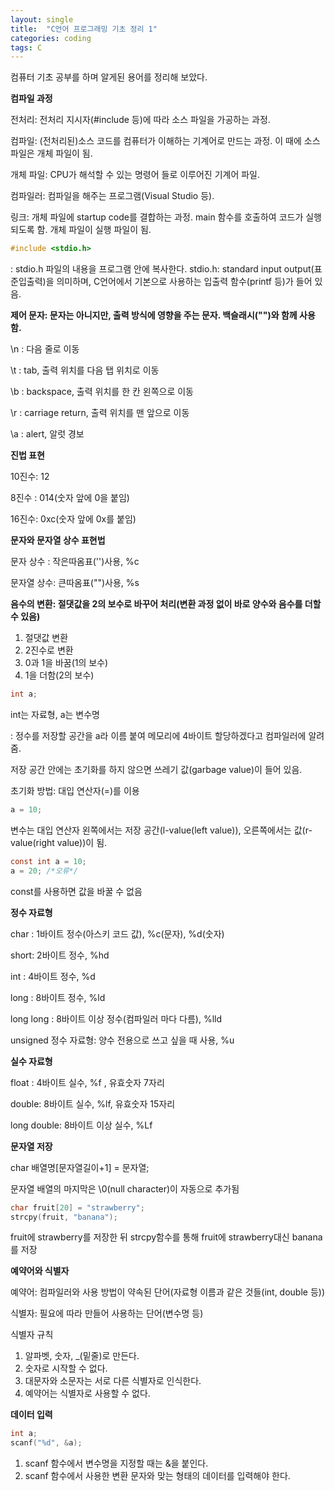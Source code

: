 ```yaml
---
layout: single
title:  "C언어 프로그래밍 기초 정리 1"
categories: coding
tags: C
---
```




컴퓨터 기초 공부를 하며 알게된 용어를 정리해 보았다.

**컴파일 과정**

전처리: 전처리 지시자(#include 등)에 따라 소스 파일을 가공하는 과정.

컴파일: (전처리된)소스 코드를 컴퓨터가 이해하는 기계어로 만드는 과정. 이 때에 소스 파일은 개체 파일이 됨.

개체 파일: CPU가 해석할 수 있는 명령어 들로 이루어진 기계어 파일.

컴파일러: 컴파일을 해주는 프로그램(Visual Studio 등).

링크: 개체 파일에 startup code를 결합하는 과정. main 함수를 호출하여 코드가 실행되도록 함. 개체 파일이 실행 파일이 됨.

   


```c
#include <stdio.h>
```
: stdio.h 파일의 내용을 프로그램 안에 복사한다.
stdio.h: standard input output(표준입출력)을 의미하며, C언어에서 기본으로 사용하는 입출력 함수(printf 등)가 들어 있음.

   

**제어 문자: 문자는 아니지만, 출력 방식에 영향을 주는 문자. 백슬래시("\")와 함께 사용함.**

\n : 다음 줄로 이동

\t : tab, 출력 위치를 다음 탭 위치로 이동

\b : backspace, 출력 위치를 한 칸 왼쪽으로 이동

\r : carriage return, 출력 위치를 맨 앞으로 이동

\a : alert, 알럿 경보

   

**진법 표현**

10진수: 12

8진수 : 014(숫자 앞에 0을 붙임)

16진수: 0xc(숫자 앞에 0x를 붙임)

   

**문자와 문자열 상수 표현법**

문자 상수  : 작은따옴표('')사용, %c

문자열 상수: 큰따옴표("")사용, %s



**음수의 변환: 절댓값을 2의 보수로 바꾸어 처리(변환 과정 없이 바로 양수와 음수를 더할 수 있음)**

1. 절댓값 변환
2. 2진수로 변환
3. 0과 1을 바꿈(1의 보수)
4. 1을 더함(2의 보수)

   


```c
int a;
```
int는 자료형, a는 변수명

: 정수를 저장할 공간을 a라 이름 붙여 메모리에 4바이트 할당하겠다고 컴파일러에 알려줌.

저장 공간 안에는 초기화를 하지 않으면 쓰레기 값(garbage value)이 들어 있음.

초기화 방법: 대입 연산자(=)를 이용

   

```c
a = 10;
```
변수는 대입 연산자 왼쪽에서는 저장 공간(l-value(left value)), 오른쪽에서는 값(r-value(right value))이 됨.

   

```c
const int a = 10;
a = 20; /*오류*/
```
const를 사용하면 값을 바꿀 수 없음





**정수 자료형**

char : 1바이트 정수(아스키 코드 값), %c(문자), %d(숫자)

short: 2바이트 정수, %hd

int  : 4바이트 정수, %d

long : 8바이트 정수, %ld

long long : 8바이트 이상 정수(컴파일러 마다 다름), %lld

unsigned 정수 자료형: 양수 전용으로 쓰고 싶을 때 사용, %u





**실수 자료형**

float : 4바이트 실수, %f , 유효숫자 7자리

double: 8바이트 실수, %lf, 유효숫자 15자리

long double: 8바이트 이상 실수, %Lf





**문자열 저장**

char 배열명[문자열길이+1] = 문자열;

문자열 배열의 마지막은 \0(null character)이 자동으로 추가됨

```c
char fruit[20] = "strawberry";
strcpy(fruit, "banana");
```
fruit에 strawberry를 저장한 뒤 strcpy함수를 통해 fruit에 strawberry대신 banana를 저장





**예약어와 식별자**

예약어: 컴파일러와 사용 방법이 약속된 단어(자료형 이름과 같은 것들(int, double 등))

식별자: 필요에 따라 만들어 사용하는 단어(변수명 등)

식별자 규칙

1. 알파벳, 숫자, _(밑줄)로 만든다.
2. 숫자로 시작할 수 없다.
3. 대문자와 소문자는 서로 다른 식별자로 인식한다.
4. 예약어는 식별자로 사용할 수 없다.





**데이터 입력**

```c
int a;
scanf("%d", &a);
```
1. scanf 함수에서 변수명을 지정할 때는 &을 붙인다.
2. scanf 함수에서 사용한 변환 문자와 맞는 형태의 데이터를 입력해야 한다. 